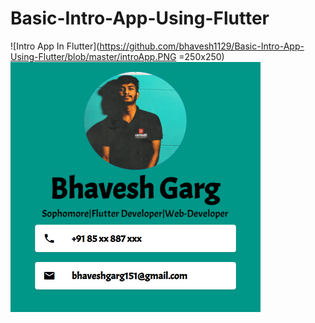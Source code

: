 # Basic-Intro-App-Using-Flutter
![Intro App In Flutter](https://github.com/bhavesh1129/Basic-Intro-App-Using-Flutter/blob/master/introApp.PNG =250x250)
<img src="https://github.com/bhavesh1129/Basic-Intro-App-Using-Flutter/blob/master/introApp.PNG" width="400" height="400">
